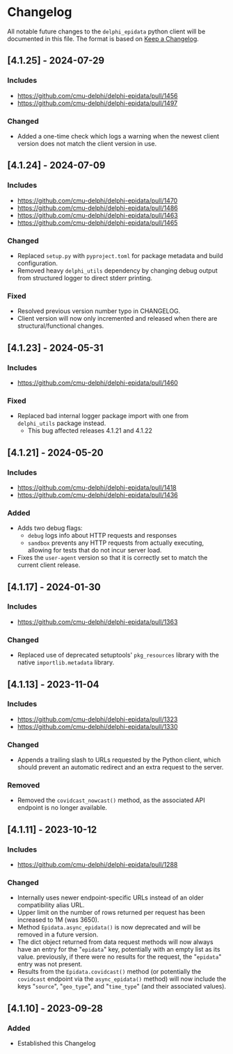 # Changelog

All notable future changes to the `delphi_epidata` python client will be documented in this file.
The format is based on [Keep a Changelog](http://keepachangelog.com/).

## [4.1.25] - 2024-07-29

### Includes
- https://github.com/cmu-delphi/delphi-epidata/pull/1456
- https://github.com/cmu-delphi/delphi-epidata/pull/1497

### Changed
- Added a one-time check which logs a warning when the newest client version does not match the client version in use.

## [4.1.24] - 2024-07-09

### Includes
- https://github.com/cmu-delphi/delphi-epidata/pull/1470
- https://github.com/cmu-delphi/delphi-epidata/pull/1486
- https://github.com/cmu-delphi/delphi-epidata/pull/1463
- https://github.com/cmu-delphi/delphi-epidata/pull/1465

### Changed
- Replaced `setup.py` with `pyproject.toml` for package metadata and build configuration.
- Removed heavy `delphi_utils` dependency by changing debug output from structured logger to direct stderr printing.

### Fixed
- Resolved previous version number typo in CHANGELOG.
- Client version will now only incremented and released when there are structural/functional changes. 

## [4.1.23] - 2024-05-31

### Includes
- https://github.com/cmu-delphi/delphi-epidata/pull/1460

### Fixed
- Replaced bad internal logger package import with one from `delphi_utils` package instead.
  - This bug affected releases 4.1.21 and 4.1.22

## [4.1.21] - 2024-05-20

### Includes
- https://github.com/cmu-delphi/delphi-epidata/pull/1418
- https://github.com/cmu-delphi/delphi-epidata/pull/1436

### Added
- Adds two debug flags:
  - `debug` logs info about HTTP requests and responses
  - `sandbox` prevents any HTTP requests from actually executing, allowing for tests that do not incur server load.
- Fixes the `user-agent` version so that it is correctly set to match the current client release.

## [4.1.17] - 2024-01-30

### Includes
- https://github.com/cmu-delphi/delphi-epidata/pull/1363

### Changed
- Replaced use of deprecated setuptools' `pkg_resources` library with the native `importlib.metadata` library.

## [4.1.13] - 2023-11-04

### Includes
- https://github.com/cmu-delphi/delphi-epidata/pull/1323
- https://github.com/cmu-delphi/delphi-epidata/pull/1330

### Changed
- Appends a trailing slash to URLs requested by the Python client, which should prevent an automatic redirect and an extra request to the server.

### Removed
- Removed the `covidcast_nowcast()` method, as the associated API endpoint is no longer available.

## [4.1.11] - 2023-10-12

### Includes
- https://github.com/cmu-delphi/delphi-epidata/pull/1288

### Changed
- Internally uses newer endpoint-specific URLs instead of an older compatibility alias URL.
- Upper limit on the number of rows returned per request has been increased to 1M (was 3650).
- Method `Epidata.async_epidata()` is now deprecated and will be removed in a future version.
- The dict object returned from data request methods will now always have an entry for the "`epidata`" key, potentially with an empty list as its value.  previously, if there were no results for the request, the "`epidata`" entry was not present.
- Results from the `Epidata.covidcast()` method (or potentially the `covidcast` endpoint via the `async_epidata()` method) will now include the keys "`source`", "`geo_type`", and "`time_type`" (and their associated values).

## [4.1.10] - 2023-09-28

### Added
- Established this Changelog

